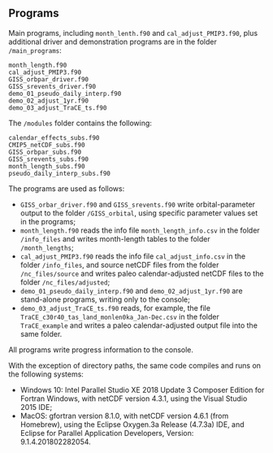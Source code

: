 ## Programs ##

Main programs, including `month_lenth.f90` and `cal_adjust_PMIP3.f90`, plus additional driver and demonstration programs are in the folder `/main_programs`:

	month_length.f90
	cal_adjust_PMIP3.f90
	GISS_orbpar_driver.f90
	GISS_srevents_driver.f90
	demo_01_pseudo_daily_interp.f90
	demo_02_adjust_1yr.f90
	demo_03_adjust_TraCE_ts.f90

The `/modules` folder contains the following:

	calendar_effects_subs.f90
	CMIP5_netCDF_subs.f90
	GISS_orbpar_subs.f90
	GISS_srevents_subs.f90
	month_length_subs.f90
	pseudo_daily_interp_subs.f90

The programs are used as follows:

- `GISS_orbar_driver.f90` and `GISS_srevents.f90` write orbital-parameter output to the folder `/GISS_orbital`, using specific parameter values set in the programs;
- `month_length.f90` reads the info file `month_length_info.csv` in the folder `/info_files` and writes month-length tables to the folder `/month_lengths`;
- `cal_adjust_PMIP3.f90` reads the info file `cal_adjust_info.csv` in the folder `/info_files`, and source netCDF files from the folder `/nc_files/source` and writes paleo calendar-adjusted netCDF files to the folder `/nc_files/adjusted`;
- `demo_01_pseudo_daily_interp.f90` and `demo_02_adjust_1yr.f90` are stand-alone programs, writing only to the console;
- `demo_03_adjust_TraCE_ts.f90` reads, for example, the file `TraCE_c30r40_tas_land_monlen0ka_Jan-Dec.csv` in the folder `TraCE_example` and writes a paleo calendar-adjusted output file into the same folder.

All programs write progress information to the console.

With the exception of directory paths, the same code compiles and runs on the following systems:

- Windows 10: Intel Parallel Studio XE 2018 Update 3 Composer Edition for Fortran Windows, with netCDF version 4.3.1, using the Visual Studio 2015 IDE; 
- MacOS: gfortran version 8.1.0, with netCDF version 4.6.1 (from Homebrew), using the Eclipse Oxygen.3a Release (4.7.3a) IDE, and Eclipse for Parallel Application Developers, Version: 9.1.4.201802282054.